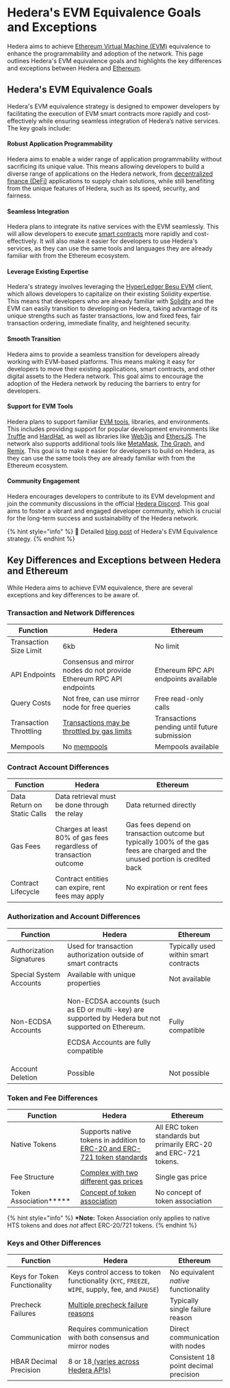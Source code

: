 # Hedera's EVM Equivalence Goals and Exceptions

Hedera aims to achieve [Ethereum Virtual Machine (EVM)](../../support-and-community/glossary.md#ethereum-virtual-machine-evm) equivalence to enhance the programmability and adoption of the network. This page outlines Hedera's EVM equivalence goals and highlights the key differences and exceptions between Hedera and [Ethereum](../../support-and-community/glossary.md#ethereum).

## Hedera's EVM Equivalence Goals

Hedera's EVM equivalence strategy is designed to empower developers by facilitating the execution of EVM smart contracts more rapidly and cost-effectively while ensuring seamless integration of Hedera’s native services. The key goals include:

#### Robust Application Programmability

Hedera aims to enable a wider range of application programmability without sacrificing its unique value. This means allowing developers to build a diverse range of applications on the Hedera network, from [decentralized finance (DeFi)](../../support-and-community/glossary.md#decentralized-finance-defi) applications to supply chain solutions, while still benefiting from the unique features of Hedera, such as its speed, security, and fairness.

#### Seamless Integration

Hedera plans to integrate its native services with the EVM seamlessly. This will allow developers to execute [smart contracts](../../support-and-community/glossary.md#smart-contract) more rapidly and cost-effectively. It will also make it easier for developers to use Hedera's services, as they can use the same tools and languages they are already familiar with from the Ethereum ecosystem.

#### Leverage Existing Expertise

Hedera's strategy involves leveraging the [HyperLedger Besu EVM](broken-reference) client, which allows developers to capitalize on their existing Solidity expertise. This means that developers who are already familiar with [Solidity](../../support-and-community/glossary.md#solidity) and the EVM can easily transition to developing on Hedera, taking advantage of its unique strengths such as faster transactions, low and fixed fees, fair transaction ordering, immediate finality, and heightened security.

#### Smooth Transition

Hedera aims to provide a seamless transition for developers already working with EVM-based platforms. This means making it easy for developers to move their existing applications, smart contracts, and other digital assets to the Hedera network. This goal aims to encourage the adoption of the Hedera network by reducing the barriers to entry for developers.

#### Support for EVM Tools

Hedera plans to support familiar [EVM tools](../../#evm-compatible-tools), libraries, and environments. This includes providing support for popular development environments like [Truffle](https://trufflesuite.com/) and [HardHat](https://hardhat.org/), as well as libraries like [Web3js](https://web3js.readthedocs.io/en/v1.10.0/) and [EthersJS](https://ethers.org/). The network also supports additional tools like [MetaMask](../../support-and-community/glossary.md#metamask), [The Graph](https://thegraph.com/), and [Remix](https://remix.ethereum.org/#lang=en\&optimize=false\&runs=200\&evmVersion=null). This goal is to make it easier for developers to build on Hedera, as they can use the same tools they are already familiar with from the Ethereum ecosystem.

#### Community Engagement

Hedera encourages developers to contribute to its EVM development and join the community discussions in the official [Hedera Discord](https://www.hedera.com/discord). This goal aims to foster a vibrant and engaged developer community, which is crucial for the long-term success and sustainability of the Hedera network.

{% hint style="info" %}
🔔 Detailed [blog post](https://hedera.com/blog/evm-equivalence-unveiling-hederas-strategy-for-enhanced-programmability-and-network-adoption) of Hedera's EVM Equivalence strategy.&#x20;
{% endhint %}

## Key Differences and Exceptions between Hedera and Ethereum

While Hedera aims to achieve EVM equivalence, there are several exceptions and key differences to be aware of.

### Transaction and Network Differences

| Function               | Hedera                                                               | Ethereum                                     |
| ---------------------- | -------------------------------------------------------------------- | -------------------------------------------- |
| Transaction Size Limit | 6kb                                                                  | No limit                                     |
| API Endpoints          | Consensus and mirror nodes do not provide Ethereum RPC API endpoints | Ethereum RPC API endpoints available         |
| Query Costs            | Not free, can use mirror node for free queries                       | Free read-only calls                         |
| Transaction Throttling | [Transactions may be throttled by gas limits](broken-reference)      | Transactions pending until future submission |
| Mempools               | No [mempools](../../support-and-community/glossary.md#mempool)       | Mempools available                           |

### Contract Account Differences

| Function                    | Hedera                                                             | Ethereum                                                                                                                      |
| --------------------------- | ------------------------------------------------------------------ | ----------------------------------------------------------------------------------------------------------------------------- |
| Data Return on Static Calls | Data retrieval must be done through the relay                      | Data returned directly                                                                                                        |
| Gas Fees                    | Charges at least 80% of gas fees regardless of transaction outcome | Gas fees depend on transaction outcome but typically 100% of the gas fees are charged and the unused portion is credited back |
| Contract Lifecycle          | Contract entities can expire, rent fees may apply                  | No expiration or rent fees                                                                                                    |

### Authorization and Account Differences

| Function                 | Hedera                                                                                                                                                | Ethereum                              |
| ------------------------ | ----------------------------------------------------------------------------------------------------------------------------------------------------- | ------------------------------------- |
| Authorization Signatures | Used for transaction authorization outside of smart contracts                                                                                         | Typically used within smart contracts |
| Special System Accounts  | Available with unique properties                                                                                                                      | Not available                         |
| Non-ECDSA Accounts       | <p>Non-ECDSA accounts (such as ED or multi -key) are supported by Hedera but not supported on Ethereum.</p><p>ECDSA Accounts are fully compatible</p> | Fully compatible                      |
| Account Deletion         | Possible                                                                                                                                              | Not possible                          |

### Token and Fee Differences

| Function                | Hedera                                                                                               | Ethereum                                                         |
| ----------------------- | ---------------------------------------------------------------------------------------------------- | ---------------------------------------------------------------- |
|  Native Tokens          | Supports native tokens in addition to [ERC-20 and ERC-721 token standards](broken-reference)         | All ERC token standards but primarily ERC-20 and ERC-721 tokens. |
| Fee Structure           | [Complex with two different gas prices](broken-reference)                                            | Single gas price                                                 |
| Token Association**\*** | [Concept of token association ](../../sdks-and-apis/sdks/readme-1/associate-tokens-to-an-account.md) | No concept of token association                                  |

{% hint style="info" %}
**\*Note:** Token Association only applies to native HTS tokens and does _not_ affect ERC-20/721 tokens.
{% endhint %}

### Keys and Other Differences

<table><thead><tr><th>Function</th><th width="249.33333333333331">Hedera</th><th>Ethereum</th></tr></thead><tbody><tr><td>Keys for Token Functionality</td><td>Keys control access to token functionality (<code>KYC</code>, <code>FREEZE</code>, <code>WIPE</code>, supply, fee, and <code>PAUSE</code>)</td><td>No equivalent <em>native</em> functionality</td></tr><tr><td>Precheck Failures</td><td><a href="../../sdks-and-apis/hedera-api/miscellaneous/responsecode.md">Multiple precheck failure reasons</a></td><td>Typically single failure reason</td></tr><tr><td>Communication</td><td>Requires communication with both consensus and mirror nodes</td><td>Direct communication with nodes</td></tr><tr><td>HBAR Decimal Precision</td><td>8 or 18<a href="../../sdks-and-apis/sdks/hbars.md#hbar-decimal-places"> (varies across Hedera APIs)</a></td><td>Consistent 18 point decimal precision</td></tr></tbody></table>
